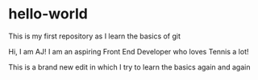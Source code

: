 # hello-world
This is my first repository as I learn the basics of git

Hi, I am AJ! I am an aspiring Front End Developer who loves Tennis a lot!

This is a brand new edit in which I try to learn the basics again and again
